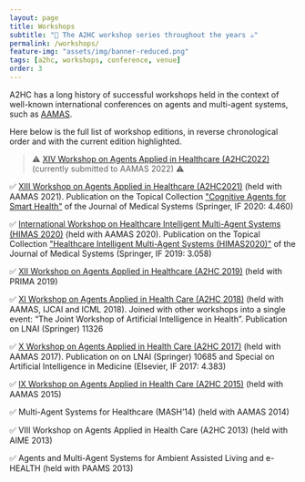 ```yaml
---
layout: page
title: Workshops
subtitle: "🚧 The A2HC workshop series throughout the years ☕"
permalink: /workshops/
feature-img: "assets/img/banner-reduced.png"
tags: [a2hc, workshops, conference, venue]
order: 3
---
```


A2HC has a long history of successful workshops 
held in the context of well-known international conferences
on agents and multi-agent systems,
such as [AAMAS](https://www.ifaamas.org/previousaamas.html).

Here below is the full list of workshop editions,
in reverse chronological order
and with the current edition highlighted.

> ⚠️ [XIV Workshop on Agents Applied in Healthcare (A2HC2022)]() (currently submitted to AAMAS 2022) ⚠️ 

✅ [XIII Workshop on Agents Applied in Healthcare (A2HC2021)](https://a2hc2021.github.io) (held with AAMAS 2021). Publication on the Topical Collection ["Cognitive Agents for Smart Health"](https://link.springer.com/journal/10916/topicalCollection/AC_952de16aa7d584fa382d69c1fb8dbb7f) of the Journal of Medical Systems (Springer, IF 2020: 4.460)

✅ [International Workshop on Healthcare Intelligent Multi-Agent Systems (HIMAS 2020)](http://apice.unibo.it/xwiki/bin/view/HIMAS2020/WebHome) (held with AAMAS 2020). Publication on the Topical Collection ["Healthcare Intelligent Multi-Agent Systems (HIMAS2020)"](https://link.springer.com/journal/10916/topicalCollection/AC_4001c5ac759e901f110dec7cc502ec7c) of the Journal of Medical Systems (Springer, IF 2019: 3.058)

✅ [XII Workshop on Agents Applied in Healthcare (A2HC 2019)](https://paginas.fe.up.pt/~a2hc19/topics.html) (held with PRIMA 2019)

✅ [XI Workshop on Agents Applied in Health Care (A2HC 2018)](http://sots.brookes.ac.uk/~p0072382/ai4h2018/) (held with AAMAS, IJCAI and ICML 2018). Joined with other workshops into a single event: “The Joint Workshop of Artificial Intelligence in Health”. Publication on LNAI (Springer) 11326

✅ [X Workshop on Agents Applied in Health Care (A2HC 2017)](http://paginas.fe.up.pt/~a2hc17/) (held with AAMAS 2017). Publication on on LNAI (Springer) 10685 and Special on ​Artificial Intelligence in Medicine (Elsevier, IF 2017: 4.383)

✅ [IX Workshop on Agents Applied in Health Care (A2HC 2015)](http://paginas.fe.up.pt/~a2hc15/) (held with AAMAS 2015)

✅ Multi-Agent Systems for Healthcare (MASH’14) (held with AAMAS 2014)

✅ VIII Workshop on Agents Applied in Health Care (A2HC 2013) (held with AIME 2013)

✅ Agents and Multi-Agent Systems for Ambient Assisted Living and e-HEALTH (held with PAAMS 2013)

